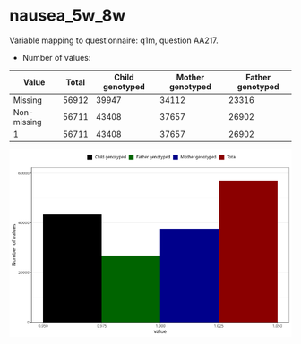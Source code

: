 # nausea_5w_8w
Variable mapping to questionnaire: q1m, question AA217.
- Number of values:

| Value | Total | Child genotyped | Mother genotyped | Father genotyped |
| ----- | ----- | --------------- | ---------------- | ---------------- |
| Missing | 56912 | 39947 | 34112 | 23316 |
| Non-missing | 56711 | 43408 | 37657 | 26902 |
| 1 | 56711 | 43408 | 37657 | 26902 |



![](nausea_5w_8w_n.png)



